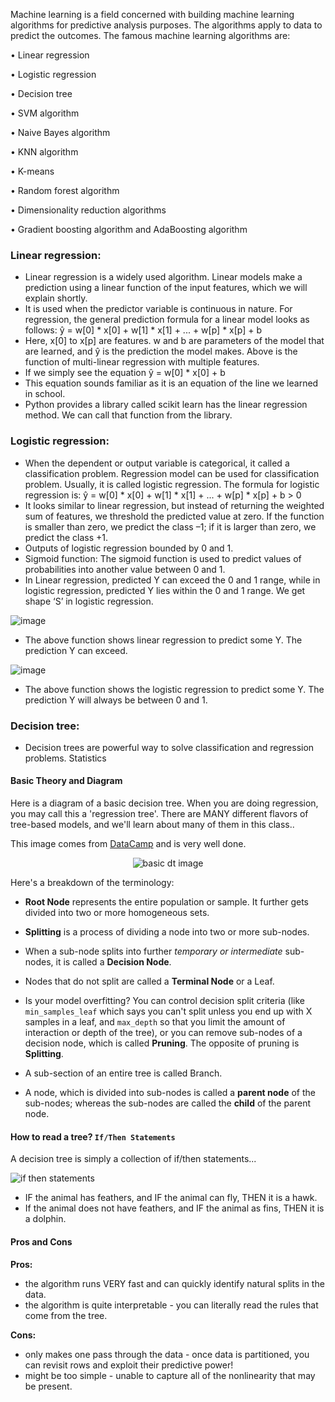 Machine learning is a field concerned with building machine learning algorithms for predictive analysis purposes. The algorithms apply to data to predict the outcomes. The famous machine learning algorithms are:

•	Linear regression

•	Logistic regression

•	Decision tree

•	SVM algorithm

•	Naive Bayes algorithm

•	KNN algorithm

•	K-means

•	Random forest algorithm

•	Dimensionality reduction algorithms

•	Gradient boosting algorithm and AdaBoosting algorithm


### Linear regression:

- Linear regression is a widely used algorithm. Linear models make a prediction using a linear function of the input features, which we will explain shortly.
- It is used when the predictor variable is continuous in nature. For regression, the general prediction formula for a linear model looks as follows: ŷ = w[0] * x[0] + w[1] * x[1] + ... + w[p] * x[p] + b
- Here, x[0] to x[p] are features. w and b are parameters of the model that are learned, and ŷ is the prediction the model makes. Above is the function of multi-linear regression with multiple features.
- If we simply see the equation
ŷ = w[0] * x[0] + b
- This equation sounds familiar as it is an equation of the line we learned in school.
- Python provides a library called scikit learn has the linear regression method. We can call that function from the library.

### Logistic regression:

-	When the dependent or output variable is categorical, it called a classification problem. Regression model can be used for classification problem. Usually, it is called logistic regression. The formula for logistic regression is:
ŷ = w[0] * x[0] + w[1] * x[1] + ... + w[p] * x[p] + b > 0
-	It looks similar to linear regression, but instead of returning the weighted sum of features, we threshold the predicted value at zero. If the function is smaller than zero, we predict the class –1; if it is larger than zero, we predict the class +1.
- Outputs of logistic regression bounded by 0 and 1.
- Sigmoid function: The sigmoid function is used to predict values of probabilities into another value between 0 and 1.
- In Linear regression, predicted Y can exceed the 0 and 1 range, while in logistic regression, predicted Y lies within the 0 and 1 range. We get shape ‘S’ in logistic regression.

![image](https://user-images.githubusercontent.com/56231883/177996143-71b2ed17-e2f2-4f7c-aad6-efd78c6ae87b.png)

- The above function shows linear regression to predict some Y. The prediction Y can exceed. 

![image](https://user-images.githubusercontent.com/56231883/177996743-c7aa09d5-fff3-4a6b-93ce-47a60625de96.png)

- The above function shows the logistic regression to predict some Y. The prediction Y will always be between 0 and 1.

### Decision tree:

-	Decision trees are powerful way to solve classification and regression problems. Statistics

#### Basic Theory and Diagram
Here is a diagram of a basic decision tree. When you are doing regression, you may call this a 'regression tree'. There are MANY different flavors of tree-based models, and we'll learn about many of them in this class..

This image comes from [DataCamp](https://www.datacamp.com/community/tutorials/decision-trees-R) and is very well done.

<center>

![basic dt image](https://res.cloudinary.com/dyd911kmh/image/upload/f_auto,q_auto:best/v1528907338/decision-tree_c2yyos.png)

</center>

Here's a breakdown of the terminology:

* **Root Node** represents the entire population or sample. It further gets divided into two or more homogeneous sets.

* **Splitting** is a process of dividing a node into two or more sub-nodes.

* When a sub-node splits into further *temporary or intermediate* sub-nodes, it is called a **Decision Node**.

* Nodes that do not split are called a **Terminal Node** or a Leaf.

* Is your model overfitting? You can control decision split criteria (like `min_samples_leaf` which says you can't split unless you end up with X samples in a leaf, and `max_depth` so that you limit the amount of interaction or depth of the tree), or you can remove sub-nodes of a decision node, which is called **Pruning**. The opposite of pruning is **Splitting**.

* A sub-section of an entire tree is called Branch.

* A node, which is divided into sub-nodes is called a **parent node** of the sub-nodes; whereas the sub-nodes are called the **child** of the parent node.

#### How to read a tree? `If/Then Statements`
A decision tree is simply a collection of if/then statements...

![if then statements](https://miro.medium.com/max/1648/0*J2l5dvJ2jqRwGDfG.png)

* IF the animal has feathers, and IF the animal can fly, THEN it is a hawk.
* If the animal does not have feathers, and IF the animal as fins, THEN it is a dolphin.

#### Pros and Cons
**Pros:** 
* the algorithm runs VERY fast and can quickly identify natural splits in the data.
* the algorithm is quite interpretable - you can literally read the rules that come from the tree.

**Cons:** 
* only makes one pass through the data - once data is partitioned, you can revisit rows and exploit their predictive power!
* might be too simple - unable to capture all of the nonlinearity that may be present.
